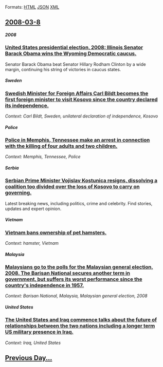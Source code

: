 
Formats: [HTML](2008/03/8/index.html)  [JSON](2008/03/8/index.json)  [XML](2008/03/8/index.xml)  

## [2008-03-8](/news/2008/03/8/index.md)

##### 2008
### [ United States presidential election, 2008: Illinois Senator Barack Obama wins the Wyoming Democratic caucus. ](/news/2008/03/8/united-states-presidential-election-2008-illinois-senator-barack-obama-wins-the-wyoming-democratic-caucus.md)
Senator Barack Obama beat Senator Hillary Rodham Clinton by a wide margin, continuing his string of victories in caucus states.

##### Sweden
### [ Swedish Minister for Foreign Affairs Carl Bildt becomes the first foreign minister to visit Kosovo since the country declared its independence. ](/news/2008/03/8/swedish-minister-for-foreign-affairs-carl-bildt-becomes-the-first-foreign-minister-to-visit-kosovo-since-the-country-declared-its-independe.md)
_Context: Carl Bildt, Sweden, unilateral declaration of independence, Kosovo_

##### Police
### [ Police in Memphis, Tennessee make an arrest in connection with the killing of four adults and two children. ](/news/2008/03/8/police-in-memphis-tennessee-make-an-arrest-in-connection-with-the-killing-of-four-adults-and-two-children.md)
_Context: Memphis, Tennessee, Police_

##### Serbia
### [ Serbian Prime Minister Vojislav Kostunica resigns, dissolving a coalition too divided over the loss of Kosovo to carry on governing. ](/news/2008/03/8/serbian-prime-minister-vojislav-koa-tunica-resigns-dissolving-a-coalition-too-divided-over-the-loss-of-kosovo-to-carry-on-governing.md)
Latest breaking news, including politics, crime and celebrity. Find stories, updates and expert opinion.

##### Vietnam
### [ Vietnam bans ownership of pet hamsters. ](/news/2008/03/8/vietnam-bans-ownership-of-pet-hamsters.md)
_Context: hamster, Vietnam_

##### Malaysia
### [ Malaysians go to the polls for the Malaysian general election, 2008. The Barisan National secures another term in government, but suffers its worst performance since the country's independence in 1957. ](/news/2008/03/8/malaysians-go-to-the-polls-for-the-malaysian-general-election-2008-the-barisan-national-secures-another-term-in-government-but-suffers-i.md)
_Context: Barisan National, Malaysia, Malaysian general election, 2008_

##### United States
### [ The United States and Iraq commence talks about the future of relationships between the two nations including a longer term US military presence in Iraq. ](/news/2008/03/8/the-united-states-and-iraq-commence-talks-about-the-future-of-relationships-between-the-two-nations-including-a-longer-term-us-military-pre.md)
_Context: Iraq, United States_

## [Previous Day...](/news/2008/03/7/index.md)

